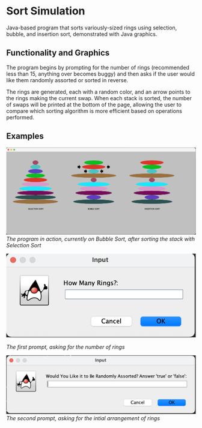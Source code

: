 # Sort Simulation
Java-based program that sorts variously-sized rings using selection, bubble, and insertion sort, demonstrated with Java graphics.

## Functionality and Graphics
The program begins by prompting for the number of rings (recommended less than 15, anything over becomes buggy)
and then asks if the user would like them randomly assorted or sorted in reverse.

The rings are generated, each with a random color, and an arrow points to the rings making the current swap.
When each stack is sorted, the number of swaps will be printed at the bottom of the page, allowing the user to compare
which sorting algorithm is more efficient based on operations performed.

## Examples

![InAction](./images/inAction.png)
<i>The program in action, currently on Bubble Sort, after sorting the stack with Selection Sort</i>

![FirstPrompt](./images/numRingsQuestion.png)

<i>The first prompt, asking for the number of rings</i>

![SecondPrompt](./images/randomQuestion.png)
<i>The second prompt, asking for the intial arrangement of rings</i>
